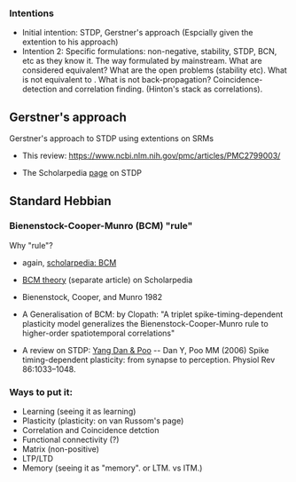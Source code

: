 ### Intentions
* Initial intention: STDP, Gerstner's approach (Espcially given the extention to his approach)
* Intention 2: Specific formulations:
non-negative, stability, STDP, BCN, etc as they know it. The way formulated by mainstream.
What are considered equivalent? What are the open problems (stability etc). What is not equivalent to . What is not back-propagation?
Coincidence-detection and correlation finding. (Hinton's stack as correlations).

## Gerstner's approach
Gerstner's approach to STDP using extentions on SRMs
* This review: https://www.ncbi.nlm.nih.gov/pmc/articles/PMC2799003/

* The Scholarpedia [page](http://www.scholarpedia.org/article/Spike-timing_dependent_plasticity) on STDP

## Standard Hebbian

### Bienenstock-Cooper-Munro (BCM) "rule"
Why "rule"?
* again, [scholarpedia: BCM](http://www.scholarpedia.org/article/Spike-timing_dependent_plasticity#STDP_and_Bienenstock-Cooper-Munro_.28BCM.29_rule)
* [BCM theory](http://www.scholarpedia.org/article/BCM_theory) (separate article) on Scholarpedia
* Bienenstock, Cooper, and Munro 1982

* A Generalisation of BCM: by Clopath: "A triplet spike-timing-dependent plasticity model generalizes the Bienenstock-Cooper-Munro rule to higher-order spatiotemporal correlations"

* A review on STDP: [Yang Dan & Poo](https://journals.physiology.org/doi/full/10.1152/physrev.00030.2005) -- Dan Y, Poo MM (2006) Spike timing-dependent plasticity: from synapse to perception. Physiol Rev 86:1033–1048.

### Ways to put it:
* Learning  (seeing it as learning)
* Plasticity (plasticity: on van Russom's page)
* Correlation and Coincidence detction
* Functional connectivity (?)
* Matrix (non-positive)
* LTP/LTD
* Memory (seeing it as "memory". or LTM. vs ITM.)

